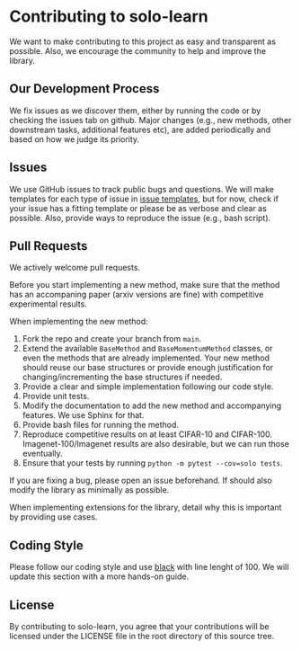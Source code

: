 # Contributing to solo-learn
We want to make contributing to this project as easy and transparent as possible. Also, we encourage the community to help and improve the library.

## Our Development Process
We fix issues as we discover them, either by running the code or by checking the issues tab on github. Major changes (e.g., new methods, other downstream tasks, additional features etc), are added periodically and based on how we judge its priority.

## Issues
We use GitHub issues to track public bugs and questions. We will make templates for each type of issue in [issue templates](https://github.com/vturrisi/solo-learn/issues/new/choose), but for now, check if your issue has a fitting template or please be as verbose and clear as possible. Also, provide ways to reproduce the issue (e.g., bash script).


## Pull Requests
We actively welcome pull requests.

Before you start implementing a new method, make sure that the method has an accompaning paper (arxiv versions are fine) with competitive experimental results.

When implementing the new method:
1. Fork the repo and create your branch from `main`.
2. Extend the available `BaseMethod` and `BaseMomentumMethod` classes, or even the methods that are already implemented. Your new method should reuse our base structures or provide enough justification for changing/incrementing the base structures if needed.
3. Provide a clear and simple implementation following our code style.
4. Provide unit tests.
5. Modify the documentation to add the new method and accompanying features. We use Sphinx for that.
6. Provide bash files for running the method.
7. Reproduce competitive results on at least CIFAR-10 and CIFAR-100. Imagenet-100/Imagenet results are also desirable, but we can run those eventually.
8. Ensure that your tests by running `python -m pytest --cov=solo tests`.

If you are fixing a bug, please open an issue beforehand. If should also modify the library as minimally as possible.

When implementing extensions for the library, detail why this is important by providing use cases.

## Coding Style

Please follow our coding style and use [black](https://github.com/psf/black) with line lenght of 100. We will update this section with a more hands-on guide.

## License
By contributing to solo-learn, you agree that your contributions will be licensed under the LICENSE file in the root directory of this source tree.